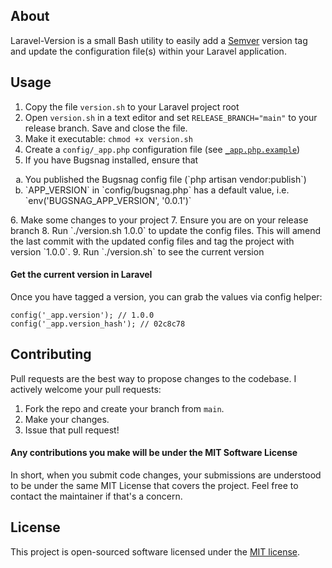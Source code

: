 ## About

Laravel-Version is a small Bash utility to easily add a [Semver](https://semver.org/) version tag and update the configuration file(s) within your Laravel application.

## Usage

1. Copy the file `version.sh` to your Laravel project root
2. Open `version.sh` in a text editor and set `RELEASE_BRANCH="main"` to your release branch. Save and close the file.
3. Make it executable: `chmod +x version.sh`
4. Create a `config/_app.php` configuration file (see [`_app.php.example`](_app.php.example))
5. If you have Bugsnag installed, ensure that
<ol type="a">
	<li>You published the Bugsnag config file (`php artisan vendor:publish`)</li>
	<li>`APP_VERSION` in `config/bugsnag.php` has a default value, i.e. `env('BUGSNAG_APP_VERSION', '0.0.1')`</li>
</ol>
6. Make some changes to your project
7. Ensure you are on your release branch
8. Run `./version.sh 1.0.0` to update the config files. This will amend the last commit with the updated config files and tag the project with version `1.0.0`.
9. Run `./version.sh` to see the current version

#### Get the current version in Laravel

Once you have tagged a version, you can grab the values via config helper:

```
config('_app.version'); // 1.0.0
config('_app.version_hash'); // 02c8c78
```

## Contributing

Pull requests are the best way to propose changes to the codebase. I actively welcome your pull requests:

1. Fork the repo and create your branch from `main`.
2. Make your changes.
3. Issue that pull request!

#### Any contributions you make will be under the MIT Software License

In short, when you submit code changes, your submissions are understood to be under the same MIT License that covers the project. Feel free to contact the maintainer if that's a concern.

## License

This project is open-sourced software licensed under the [MIT license](https://opensource.org/licenses/MIT).

